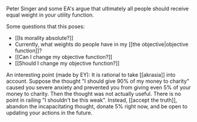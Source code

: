 Peter Singer and some EA's argue that ultimately all people should receive equal weight in your utility function. 

Some questions that this poses:

- [[Is morality absolute?]]
- Currently, what weights do people have in my [[the objective|objective function]]?
- [[Can I change my objective function?]]
- [[Should I change my objective function?]]

An interesting point (made by EY): 
It is rational to take [[akrasia]] into account. 
Suppose the thought "I should give 90% of my money to charity" caused you severe anxiety and prevented you from giving even 5% of your money to charity. Then the thought was not actually useful. There is no point in railing "I shouldn't be this weak". Instead, [[accept the truth]], abandon the incapacitating thought, donate 5% right now, and be open to updating your actions in the future.  